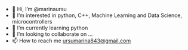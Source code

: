 - 👋 Hi, I’m @marinaursu
- 👀 I’m interested in python, C++, Machine Learning and Data Science, microcontrollers
- 🌱 I’m currently learning python
- 💞️ I’m looking to collaborate on ...
- 📫 How to reach me ursumarina843@gmail.com

<!---
marinaursu/marinaursu is a ✨ special ✨ repository because its `README.md` (this file) appears on your GitHub profile.
You can click the Preview link to take a look at your changes.
--->
